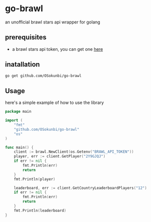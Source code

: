 # go-brawl

an unofficial brawl stars api wrapper for golang

## prerequisites

- a brawl stars api token, you can get one [here](https://developer.brawlstars.com/#/)

## inatallation

```bash
go get github.com/OSokunbi/go-brawl
```

## Usage

here's a simple example of how to use the library

```go
package main

import (
	"fmt"
	"github.com/OSokunbi/go-brawl"
	"os"
)

func main() {
	client := brawl.NewClient(os.Getenv("BRAWL_API_TOKEN"))
	player, err := client.GetPlayer("2Y9GJQJ")
	if err != nil {
		fmt.Println(err)
		return
	}
	fmt.Println(player)

	leaderboard, err := client.GetCountryLeaderboardPlayers("12")
	if err != nil {
		fmt.Println(err)
		return
	}
	fmt.Println(leaderboard)
}
```

